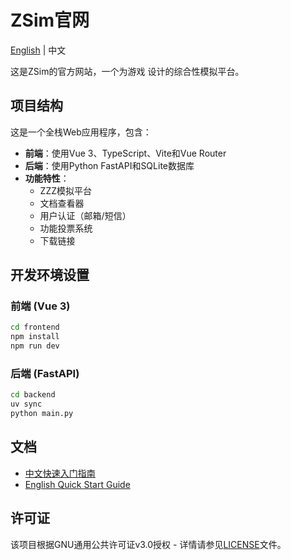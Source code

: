 # ZSim官网

[English](./README.md) | 中文

这是ZSim的官方网站，一个为游戏 设计的综合性模拟平台。

## 项目结构

这是一个全栈Web应用程序，包含：
- **前端**：使用Vue 3、TypeScript、Vite和Vue Router
- **后端**：使用Python FastAPI和SQLite数据库
- **功能特性**：
  - ZZZ模拟平台
  - 文档查看器
  - 用户认证（邮箱/短信）
  - 功能投票系统
  - 下载链接

## 开发环境设置

### 前端 (Vue 3)
```bash
cd frontend
npm install
npm run dev
```

### 后端 (FastAPI)
```bash
cd backend
uv sync
python main.py
```

## 文档

- [中文快速入门指南](./frontend/docs/doc.zh.md)
- [English Quick Start Guide](./frontend/docs/doc.en.md)

## 许可证

该项目根据GNU通用公共许可证v3.0授权 - 详情请参见[LICENSE](./LICENSE)文件。